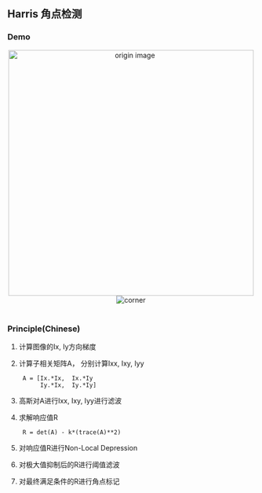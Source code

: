 ## Harris 角点检测


### Demo

<div align="center">
  <img src="https://github.com/liziniu/cvpr_2018_spring/blob/master/Harris%20Corner%20Detection/img/pic.png"  height="500" width="500" title="origin image">
  
  <img src="https://github.com/liziniu/cvpr_2018_spring/blob/master/Harris%20Corner%20Detection/img/corners.png" title="corner">
</div>
  

### Principle(Chinese)

1. 计算图像的Ix, Iy方向梯度


2. 计算子相关矩阵A， 分别计算Ixx, Ixy, Iyy
    
    	A = [Ix.*Ix,  Ix.*Iy
             Iy.*Ix,  Iy.*Iy]
             
3. 高斯对A进行Ixx, Ixy, Iyy进行滤波


4. 求解响应值R

		R = det(A) - k*(trace(A)**2)
		
5. 对响应值R进行Non-Local Depression

6. 对极大值抑制后的R进行阈值滤波

7. 对最终满足条件的R进行角点标记
